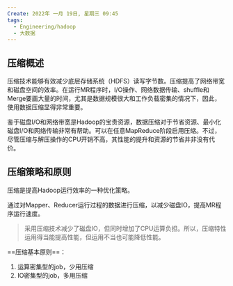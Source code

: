 ```yaml
---
Create: 2022年 一月 19日, 星期三 09:45
tags: 
  - Engineering/hadoop
  - 大数据
---
```


## 压缩概述
压缩技术能够有效减少底层存储系统（HDFS）读写字节数。压缩提高了网络带宽和磁盘空间的效率。在运行MR程序时，I/O操作、网络数据传输、shuffle和Merge要画大量的时间，尤其是数据规模很大和工作负载密集的情况下，因此，使用数据压缩显得非常重要。

鉴于磁盘I/O和网络带宽是Hadoop的宝贵资源，数据压缩对于节省资源、最小化磁盘I/O和网络传输非常有帮助。可以在任意MapReduce阶段启用压缩。不过，尽管压缩与解压操作的CPU开销不高，其性能的提升和资源的节省并非没有代价。

## 压缩策略和原则
压缩是提高Hadoop运行效率的一种优化策略。

通过对Mapper、Reducer运行过程的数据进行压缩，以减少磁盘IO，提高MR程序运行速度。

> 采用压缩技术减少了磁盘IO，但同时增加了CPU运算负担。所以，压缩特性运用得当能提高性能，但运用不当也可能降低性能。

==压缩基本原则==：
1. 运算密集型的job，少用压缩
2. IO密集型的job，多用压缩




